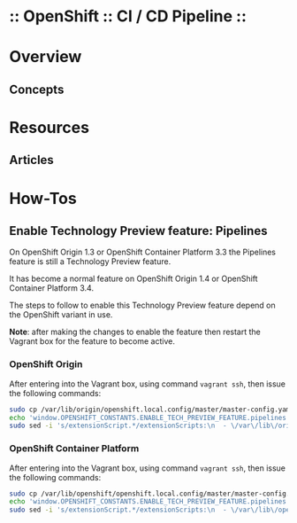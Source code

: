 :: OpenShift :: CI / CD Pipeline ::
===================================

# Overview

## Concepts

# Resources

## Articles

# How-Tos

## Enable Technology Preview feature: Pipelines

On OpenShift Origin 1.3 or OpenShift Container Platform 3.3 the Pipelines feature is still a Technology Preview feature.

It has become a normal feature on OpenShift Origin 1.4 or OpenShift Container Platform 3.4.

The steps to follow to enable this Technology Preview feature depend on the OpenShift variant in use.

**Note**: after making the changes to enable the feature then restart the Vagrant box for the feature to become active.

### OpenShift Origin

After entering into the Vagrant box, using command ```vagrant ssh```, then issue the following commands:

```bash
sudo cp /var/lib/origin/openshift.local.config/master/master-config.yaml /var/lib/origin/openshift.local.config/master/master-config.yaml.original
echo 'window.OPENSHIFT_CONSTANTS.ENABLE_TECH_PREVIEW_FEATURE.pipelines = true;' | sudo tee -a /var/lib/origin/openshift.local.config/master/tech-preview.js
sudo sed -i 's/extensionScript.*/extensionScripts:\n  - \/var\/lib\/origin\/openshift.local.config\/master\/tech-preview.js/' /var/lib/origin/openshift.local.config/master/master-config.yaml
```

### OpenShift Container Platform

After entering into the Vagrant box, using command ```vagrant ssh```, then issue the following commands:

```bash
sudo cp /var/lib/openshift/openshift.local.config/master/master-config.yaml /var/lib/openshift/openshift.local.config/master/master-config.yaml.original
echo 'window.OPENSHIFT_CONSTANTS.ENABLE_TECH_PREVIEW_FEATURE.pipelines = true;' | sudo tee -a /var/lib/openshift/openshift.local.config/master/tech-preview.js
sudo sed -i 's/extensionScript.*/extensionScripts:\n  - \/var\/lib\/openshift\/openshift.local.config\/master\/tech-preview.js/' /var/lib/openshift/openshift.local.config/master/master-config.yaml
```

